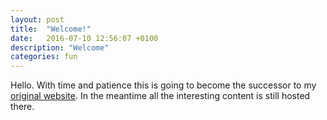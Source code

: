```yaml
---
layout: post
title:  "Welcome!"
date:   2016-07-10 12:56:07 +0100
description: "Welcome"
categories: fun 
---
```

Hello. With time and patience this is going to become the successor to my [original website](http://giudoku.sourceforge.net).
In the meantime all the interesting content is still hosted there.
